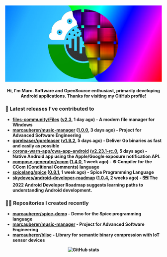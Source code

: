 <p align="center">
	<img src="https://raw.githubusercontent.com/marcauberer/marcauberer/master/images/frontpage-image.jpg">
	<br><br>
	<b>Hi, I'm Marc. Software and OpenSource enthusiast, primarily developing Android applications. Thanks for visiting my GitHub profile!
</p>

### 🚀 Latest releases I've contributed to


- [files-community/Files](https://github.com/files-community/Files) ([v2.3](https://github.com/files-community/Files/releases/tag/v2.3), 1 day ago) - A modern file manager for Windows
- [marcauberer/music-manager](https://github.com/marcauberer/music-manager) ([1.0.0](https://github.com/marcauberer/music-manager/releases/tag/1.0.0), 3 days ago) - Project for Advanced Software Engineering
- [goreleaser/goreleaser](https://github.com/goreleaser/goreleaser) ([v1.9.2](https://github.com/goreleaser/goreleaser/releases/tag/v1.9.2), 5 days ago) - Deliver Go binaries as fast and easily as possible
- [corona-warn-app/cwa-app-android](https://github.com/corona-warn-app/cwa-app-android) ([v2.23.1-rc.0](https://github.com/corona-warn-app/cwa-app-android/releases/tag/v2.23.1-rc.0), 5 days ago) - Native Android app using the Apple/Google exposure notification API.
- [compose-generator/ccom](https://github.com/compose-generator/ccom) ([1.4.0](https://github.com/compose-generator/ccom/releases/tag/1.4.0), 1 week ago) - ⚙️ Compiler for the CCom (Conditional Comments) language
- [spicelang/spice](https://github.com/spicelang/spice) ([0.8.1](https://github.com/spicelang/spice/releases/tag/0.8.1), 1 week ago) - Spice Programming Language
- [skydoves/android-developer-roadmap](https://github.com/skydoves/android-developer-roadmap) ([1.0.4](https://github.com/skydoves/android-developer-roadmap/releases/tag/1.0.4), 2 weeks ago) - 🗺 The 2022 Android Developer Roadmap suggests learning paths to understanding Android development.

### 👨‍💻 Repositories I created recently
- [marcauberer/spice-demo](https://github.com/marcauberer/spice-demo) - Demo for the Spice programming language
- [marcauberer/music-manager](https://github.com/marcauberer/music-manager) - Project for Advanced Software Engineering
- [marcauberer/blisc](https://github.com/marcauberer/blisc) - Library for semantic binary compression with IoT sensor devices

<p align="center">
	<img src="https://github-readme-stats.vercel.app/api?username=marcauberer&show_icons=true&theme=dark" alt="GitHub stats">
</p>
